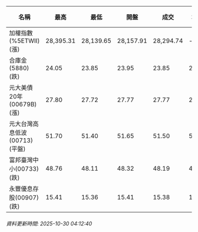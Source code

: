 | 名稱 | 最高 | 最低 | 開盤 | 成交 | 均價 | 成交金額(億) | 昨收 | 漲跌幅 | 漲跌 | 總量 | 昨量 | 振幅 |
| -------- | -------- | -------- | -------- |-------- | -------- | -------- |-------- |-------- |-------- | -------- | -------- |-------- |
|加權指數(%5ETWII) (漲)|28,395.31|28,139.65|28,157.91|28,294.74|-|5,789.93|27,949.11|1.24%|345.63|8,989,350|0|0.91%|
|合庫金(5880) (跌)|24.05|23.85|23.95|23.85|23.89|2.74|23.95|0.42%|0.10|11,461|7,904|0.84%|
|元大美債20年(00679B) (漲)|27.80|27.72|27.77|27.77|27.77|8.32|27.76|0.04%|0.01|29,978|27,464|0.29%|
|元大台灣高息低波(00713) (平盤)|51.70|51.40|51.65|51.50|51.52|6.11|51.50|0.00%|0.00|11,854|7,673|0.58%|
|富邦臺灣中小(00733) (跌)|48.76|48.11|48.32|48.19|48.37|0.515|48.20|0.02%|0.01|1,065|916|1.35%|
|永豐優息存股(00907) (跌)|15.41|15.36|15.41|15.38|15.38|0.138|15.40|0.13%|0.02|900|549|0.32%|
###### 資料更新時間: 2025-10-30 04:12:40